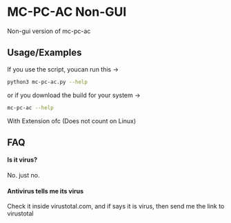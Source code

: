 
# MC-PC-AC Non-GUI

Non-gui version of mc-pc-ac


## Usage/Examples

If you use the script, youcan run this ->
```bash
python3 mc-pc-ac.py --help
```
or if you download the build for your system ->
```bash
mc-pc-ac --help
```
With Extension ofc (Does not count on Linux)
## FAQ

#### Is it virus?

No. just no.

#### Antivirus tells me its virus

Check it inside virustotal.com, and if says it is virus, then send me the link to virustotal
